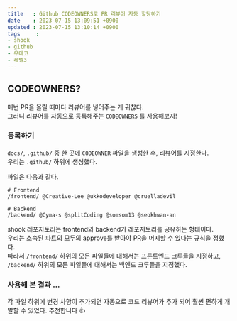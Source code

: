 ```yaml
---
title   : Github CODEOWNERS로 PR 리뷰어 자동 할당하기
date    : 2023-07-15 13:09:51 +0900
updated : 2023-07-15 13:10:14 +0900
tags     : 
- shook
- github
- 우테코
- 레벨3
---
```


## CODEOWNERS?

매번 PR을 올릴 때마다 리뷰어를 넣어주는 게 귀찮다.    
그러니 리뷰어를 자동으로 등록해주는 `CODEOWNERS` 를 사용해보자!

### 등록하기

`docs/`, `.github/` 중 한 곳에 `CODEOWNER` 파일을 생성한 후, 리뷰어를 지정한다.    
우리는 `.github/` 하위에 생성했다.    

파일은 다음과 같다.

```text
# Frontend  
/frontend/ @Creative-Lee @ukkodeveloper @cruelladevil  
  
# Backend  
/backend/ @Cyma-s @splitCoding @somsom13 @seokhwan-an
```

shook 레포지토리는 frontend와 backend가 레포지토리를 공유하는 형태이다.    
우리는 소속된 파트의 모두의 approve를 받아야 PR을 머지할 수 있다는 규칙을 정했다.     
따라서 `/frontend/` 하위의 모든 파일들에 대해서는 프론트엔드 크루들을 지정하고, `/backend/` 하위의 모든 파일들에 대해서는 백엔드 크루들을 지정했다.    

### 사용해 본 결과 ...

각 파일 하위에 변경 사항이 추가되면 자동으로 코드 리뷰어가 추가 되어 훨씬 편하게 개발할 수 있었다. 추천합니다 👍